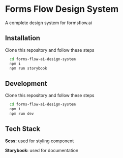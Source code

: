 
# Forms Flow Design System

A complete design system for formsflow.ai



## Installation

Clone this repository and follow these steps

```bash
  cd forms-flow-ai-design-system
  npm i
  npm run storybook
```
## Development

Clone this repository and follow these steps

```bash
  cd forms-flow-ai-design-system
  npm i
  npm run dev
```

    
## Tech Stack

**Scss:** used for styling component

**Storybook:** used for documentation

